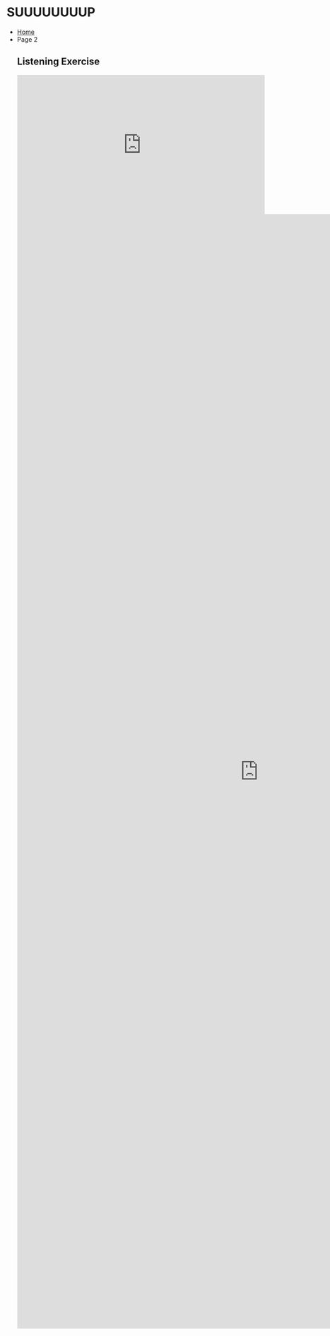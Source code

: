 <h1> SUUUUUUUUP </h1>

<ul class="breadcrumb">
  <li><a href="https://luciapusateri.github.io/test/index.html">Home</a></li>
  <li>Page 2</li>


<h2> Listening Exercise </h2>

<iframe width="560" height="315" src="https://www.youtube.com/embed/e-ORhEE9VVg?rel=0" frameborder="0" allowfullscreen></iframe>

<iframe src="https://h5p.org/h5p/embed/136136" width="1090" height="2521" frameborder="0" allowfullscreen="allowfullscreen"></iframe><script src="https://h5p.org/sites/all/modules/h5p/library/js/h5p-resizer.js" charset="UTF-8"></script>

